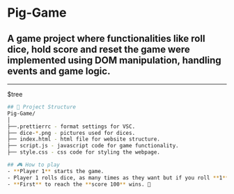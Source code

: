 # Pig-Game
## A game project where functionalities like roll dice, hold score and reset the game were implemented using DOM manipulation, handling events and game logic.
---------------------------------------------------------------------------------------------------------------
$tree
```bash
## 📁 Project Structure
Pig-Game/
│
├──.prettierrc - format settings for VSC.
├── dice-*.png - pictures used for dices.
├── index.html - html file for website structure.
├── script.js - javascript code for game functionality.
├── style.css - css code for styling the webpage.

## 🎮 How to play
- **Player 1** starts the game.
- Player 1 rolls dice, as many times as they want but if you roll **1**, player is switched to **Player 2**
- **First** to reach the **score 100** wins. 🎉
